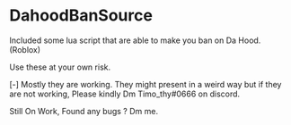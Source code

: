 # DahoodBanSource
Included some lua script that are able to make you ban on Da Hood. (Roblox)

Use these at your own risk.

[-] Mostly they are working. They might present in a weird way but if they are not working, Please kindly Dm Timo_thy#0666 on discord.

Still On Work, Found any bugs ? Dm me.

